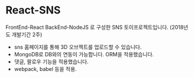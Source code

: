# React-SNS
FrontEnd-React BackEnd-NodeJS 로 구성한 SNS 토이프로젝트입니다. (2018년도 개발기간 2주)

- sns 홈페이지를 통해 3D 오브젝트를 업로드할 수 있습니다.
- MongoDB로 DB와의 연동이 가능합니다. ORM을 적용했습니다.
- 댓글, 팔로우 기능을 적용했습니다.
- webpack, babel 등을 적용.

